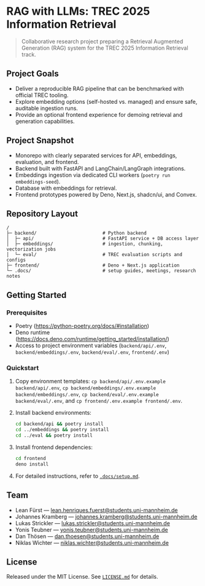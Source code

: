 # RAG with LLMs: TREC 2025 Information Retrieval

> Collaborative research project preparing a Retrieval Augmented Generation (RAG) system for the TREC 2025 Information Retrieval track.

## Project Goals
- Deliver a reproducible RAG pipeline that can be benchmarked with official TREC tooling.
- Explore embedding options (self-hosted vs. managed) and ensure safe, auditable ingestion runs.
- Provide an optional frontend experience for demoing retrieval and generation capabilities.

## Project Snapshot
- Monorepo with clearly separated services for API, embeddings, evaluation, and frontend.
- Backend built with FastAPI and LangChain/LangGraph integrations.
- Embeddings ingestion via dedicated CLI workers (`poetry run embeddings-seed`).
- Database with embeddings for retrieval.
- Frontend prototypes powered by Deno, Next.js, shadcn/ui, and Convex.

## Repository Layout
```text
/                                  
├─ backend/                        # Python backend 
│  ├─ api/                         # FastAPI service + DB access layer
│  ├─ embeddings/                  # ingestion, chunking, vectorization jobs
│  └─ eval/                        # TREC evaluation scripts and configs
├─ frontend/                       # Deno + Next.js application
└─ .docs/                          # setup guides, meetings, research notes
```

## Getting Started

### Prerequisites

- Poetry (<https://python-poetry.org/docs/#installation>)
- Deno runtime (<https://docs.deno.com/runtime/getting_started/installation/>)
- Access to project environment variables (`backend/api/.env`, `backend/embeddings/.env`, `backend/eval/.env`, `frontend/.env`)

### Quickstart
1. Copy environment templates: `cp backend/api/.env.example backend/api/.env`, `cp backend/embeddings/.env.example backend/embeddings/.env`, `cp backend/eval/.env.example backend/eval/.env`, and `cp frontend/.env.example frontend/.env`.
2. Install backend environments:

   ```bash
   cd backend/api && poetry install
   cd ../embeddings && poetry install
   cd ../eval && poetry install
   ```

3. Install frontend dependencies:

   ```bash
   cd frontend
   deno install
   ```
4. For detailed instructions, refer to [`.docs/setup.md`](.docs/setup.md).

## Team
- Lean Fürst — [lean.henriques.fuerst@students.uni-mannheim.de](mailto:lean.henriques.fuerst@students.uni-mannheim.de)
- Johannes Kramberg — [johannes.kramberg@students.uni-mannheim.de](mailto:johannes.kramberg@students.uni-mannheim.de)
- Lukas Strickler — [lukas.strickler@students.uni-mannheim.de](mailto:lukas.strickler@students.uni-mannheim.de)
- Yonis Teubner — [yonis.teubner@students.uni-mannheim.de](mailto:yonis.teubner@students.uni-mannheim.de)
- Dan Thösen — [dan.thoesen@students.uni-mannheim.de](mailto:dan.thoesen@students.uni-mannheim.de)
- Niklas Wichter — [niklas.wichter@students.uni-mannheim.de](mailto:niklas.wichter@students.uni-mannheim.de)

## License
Released under the MIT License. See [`LICENSE.md`](LICENSE.md) for details.
